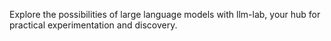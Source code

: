 Explore the possibilities of large language models with llm-lab, your hub for practical experimentation and discovery.
